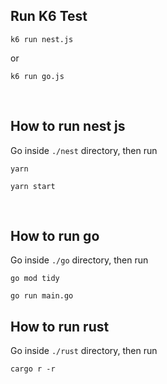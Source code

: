 ## Run K6 Test
```
k6 run nest.js
```

or 

```
k6 run go.js
```

</br>

## How to run nest js

Go inside `./nest` directory, then run

```
yarn
```

```
yarn start
```

</br>


## How to run go

Go inside `./go` directory, then run

```
go mod tidy
```

```
go run main.go
```

## How to run rust

Go inside `./rust` directory, then run

```
cargo r -r
```
